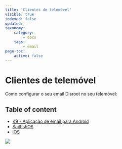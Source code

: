 ```yaml
---
title: 'Clientes de telemóvel'
visible: true
indexed: false
updated:
taxonomy:
    category:
        - docs
    tags:
        - email
page-toc:
    active: false
---
```


# Clientes de telemóvel


Como configurar o seu email Disroot no seu telemóvel:

## Table of content
 - [K9 - Aplicação de email para Android](androidk9)
 - [SailfishOS](sailfishos)
 - [iOS](ios)

![](mobile.jpg)
